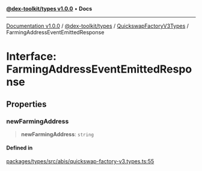 [**@dex-toolkit/types v1.0.0**](../../../README.md) • **Docs**

***

[Documentation v1.0.0](../../../../../packages.md) / [@dex-toolkit/types](../../../README.md) / [QuickswapFactoryV3Types](../README.md) / FarmingAddressEventEmittedResponse

# Interface: FarmingAddressEventEmittedResponse

## Properties

### newFarmingAddress

> **newFarmingAddress**: `string`

#### Defined in

[packages/types/src/abis/quickswap-factory-v3.types.ts:55](https://github.com/niZmosis/dex-toolkit/blob/3d8b41b44787b30fbea5de3ab4737662ffb61bc8/packages/types/src/abis/quickswap-factory-v3.types.ts#L55)
